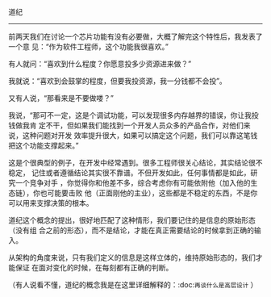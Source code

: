     
道纪
****

前两天我们在讨论一个芯片功能有没有必要做，大概了解完这个特性后，我发表了一个意
见：“作为软件工程师，这个功能我很喜欢。”

有人就问：“喜欢到什么程度？你愿意投多少资源进来做？”

我就说：“喜欢到会鼓掌的程度，但要我投资源，我一分钱都不会投”。

又有人说，“那看来是不要做喽？”

我说，“那可不一定，这是个调试功能，可以发现很多内存越界的错误，你让我投钱做我肯
定不干，但如果我们能找到一个开发人员众多的产品合作，对他们来说，这种问题对开发
效率提升很大，如果可以搞定这个问题，我们可以靠这笔钱把这个功能支撑起来。”

这是个很典型的例子，在开发中经常遇到。很多工程师很关心结论，其实结论很不稳定，
记住或者遵循结论其实很不靠谱。不但开发如此，任何事情都是如此，研究一个竞争对手
，你觉得你和他差不多，综合考虑你有可能依附他（加入他的生态链），你也可能要击败
他（正面刚他的主业），这些都是不稳定的东西，不是你可以用来支撑决策的根本。

道纪这个概念的提出，很好地匹配了这种情形，我们要记住的是信息的原始形态（没有组
合之前的形态），而不是结论，才能在真正需要结论的时候拿到正确的输入。

从架构的角度来说，只有我们定义的信息是这样立体的，维持原始形态的，我们才能保证
在面对变化的时候，在每刻都有正确的判断。

（有人说看不懂，道纪的概念我是在这里详细解释的：:doc:`再谈什么是高层设计` ）
